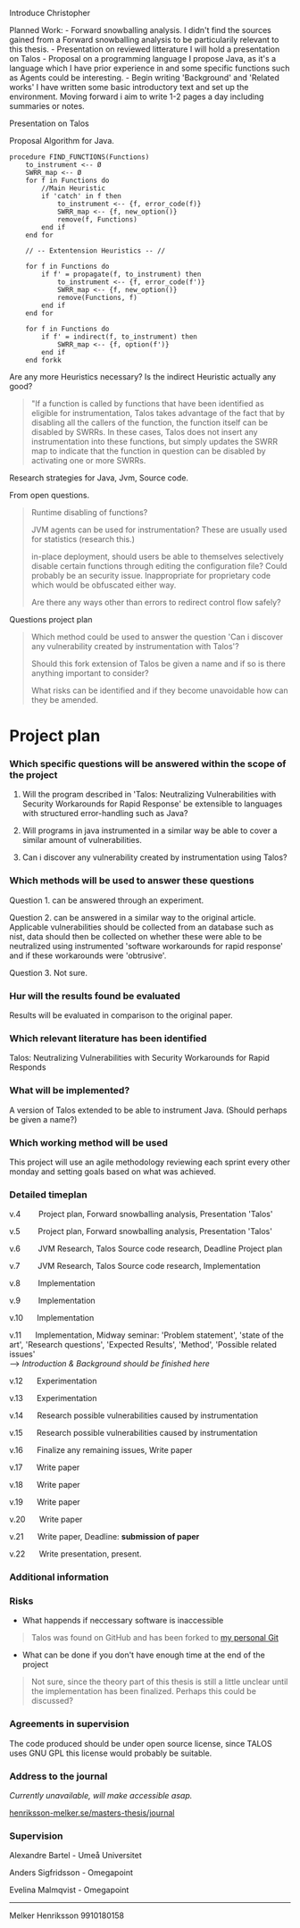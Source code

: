 Introduce Christopher

Planned Work:
    - Forward snowballing analysis.
      I didn't find the sources gained from a Forward snowballing analysis to be particularily relevant to this thesis.
    - Presentation on reviewed litterature
      I will hold a presentation on Talos 
    - Proposal on a programming language
      I propose Java, as it's a language which I have prior experience in and some specific functions such as Agents could be interesting.
    - Begin writing 'Background' and 'Related works'
      I have written some basic introductory text and set up the environment. Moving forward i aim to write 1-2 pages a day including summaries or notes.

Presentation on Talos

Proposal Algorithm for Java.
```
procedure FIND_FUNCTIONS(Functions)
    to_instrument <-- Ø
    SWRR_map <-- Ø
    for f in Functions do
        //Main Heuristic
        if 'catch' in f then
            to_instrument <-- {f, error_code(f)}
            SWRR_map <-- {f, new_option()}
            remove(f, Functions)
        end if
    end for
    
    // -- Extentension Heuristics -- //

    for f in Functions do
        if f' = propagate(f, to_instrument) then
            to_instrument <-- {f, error_code(f')}
            SWRR_map <-- {f, new_option()}
            remove(Functions, f)
        end if
    end for

    for f in Functions do
        if f' = indirect(f, to_instrument) then
            SWRR_map <-- {f, option(f')}
        end if
    end forkk
```
Are any more Heuristics necessary?
Is the indirect Heuristic actually any good?
> "If a function is called by functions that have been identified as eligible for instrumentation, Talos takes advantage of the fact that by disabling all the callers of the function, the function itself can be disabled by SWRRs. In these cases, Talos does not insert any instrumentation into these functions, but simply updates the SWRR map to indicate that the function in question can be disabled by activating one or more SWRRs.

Research strategies for Java, Jvm, Source code.

From open questions.
> Runtime disabling of functions?
> 
> JVM agents can be used for instrumentation? These are usually used for statistics (research this.)
>
> in-place deployment, should users be able to themselves selectively disable certain functions through editing the configuration file? Could probably be an security issue. Inappropriate for proprietary code which would be obfuscated either way.
>
> Are there any ways other than errors to redirect control flow safely?

Questions project plan
> Which method could be used to answer the question 'Can i discover any vulnerability created by instrumentation with Talos'?
>
> Should this fork extension of Talos be given a name and if so is there anything important to consider?
>
> What risks can be identified and if they become unavoidable how can they be amended.

# Project plan
### Which specific questions will be answered within the scope of the project
1. Will the program described in 'Talos: Neutralizing Vulnerabilities with Security Workarounds for Rapid Response' be extensible to languages with structured error-handling such as Java?

2. Will programs in java instrumented in a similar way be able to cover a similar amount of vulnerabilities.

3. Can i discover any vulnerability created by instrumentation using Talos?
### Which methods will be used to answer these questions
Question 1. can be answered through an experiment. 

Question 2. can be answered in a similar way to the original article. Applicable vulnerabilities should be collected from an database such as nist, data should then be collected on whether these were able to be neutralized using instrumented 'software workarounds for rapid response' and if these workarounds were 'obtrusive'.

Question 3. Not sure. 

### Hur will the results found be evaluated
Results will be evaluated in comparison to the original paper.

### Which relevant literature has been identified
Talos: Neutralizing Vulnerabilities with Security Workarounds for Rapid Responds

### What will be implemented?
A version of Talos extended to be able to instrument Java.
(Should perhaps be given a name?)

### Which working method will be used
This project will use an agile methodology reviewing each sprint every other monday and setting goals based on what was achieved.

### Detailed timeplan 
v.4&emsp;&emsp; Project plan, Forward snowballing analysis, Presentation 'Talos'

v.5&emsp;&emsp; Project plan, Forward snowballing analysis, Presentation 'Talos'

v.6&emsp;&emsp; JVM Research, Talos Source code research, Deadline Project plan

v.7&emsp;&emsp; JVM Research, Talos Source code research, Implementation

v.8&emsp;&emsp; Implementation

v.9&emsp;&emsp; Implementation

v.10&emsp;&ensp; Implementation

v.11&emsp;&ensp; Implementation, Midway seminar: 'Problem statement', 'state of the art', 'Research questions', 'Expected Results', 'Method', 'Possible related issues' <br/>--> _Introduction & Background should be finished here_

v.12&emsp;&ensp; Experimentation

v.13&emsp;&ensp; Experimentation

v.14&emsp;&ensp; Research possible vulnerabilities caused by instrumentation

v.15&emsp;&ensp; Research possible vulnerabilities caused by instrumentation

v.16&emsp;&ensp; Finalize any remaining issues, Write paper

v.17&emsp;&ensp; Write paper

v.18&emsp;&ensp; Write paper

v.19&emsp;&ensp; Write paper

v.20&emsp;&ensp; Write paper

v.21&emsp;&ensp; Write paper, Deadline: **submission of paper**

v.22&emsp;&ensp; Write presentation, present.
### Additional information

### Risks 
 - What happends if neccessary software is inaccessible
 > Talos was found on GitHub and has been forked to [my personal Git](https://github.com/Henrikswoon/Talos/tree/master)
 - What can be done if you don't have enough time at the end of the project
 > Not sure, since the theory part of this thesis is still a little unclear until the implementation has been finalized. Perhaps this could be discussed? 

### Agreements in supervision
The code produced should be under open source license, since TALOS uses GNU GPL this license would probably be suitable.

### Address to the journal
_Currently unavailable, will make accessible asap._

[henriksson-melker.se/masters-thesis/journal](henriksson-melker.se/masters-thesis/journal)

### Supervision
Alexandre Bartel    - Umeå Universitet

Anders Sigfridsson  - Omegapoint

Evelina Malmqvist   - Omegapoint

---
Melker Henriksson
9910180158
